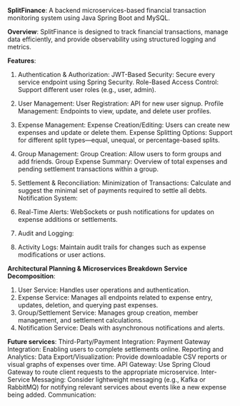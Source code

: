 **SplitFinance**:
	A backend microservices-based financial transaction monitoring system using Java Spring Boot and MySQL.

**Overview**:
	SplitFinance is designed to track financial transactions, manage data efficiently, and provide observability using structured logging and metrics.

**Features**:
1. Authentication & Authorization:
		JWT-Based Security: Secure every service endpoint using Spring Security.
		Role-Based Access Control: Support different user roles (e.g., user, admin).

2. User Management:
		User Registration: API for new user signup.
		Profile Management: Endpoints to view, update, and delete user profiles.

3. Expense Management:
		Expense Creation/Editing: Users can create new expenses and update or delete them.
		Expense Splitting Options: Support for different split types—equal, unequal, or percentage-based splits.

4. Group Management:
		Group Creation: Allow users to form groups and add friends.
		Group Expense Summary: Overview of total expenses and pending settlement transactions within a group.

5. Settlement & Reconciliation:
		Minimization of Transactions: Calculate and suggest the minimal set of payments required to settle all debts.
		Notification System:

6. Real-Time Alerts:
   	WebSockets or push notifications for updates on expense additions or settlements.

8. Audit and Logging:

9. Activity Logs:
    Maintain audit trails for changes such as expense modifications or user actions.

**Architectural Planning & Microservices Breakdown**
**Service Decomposition**:
1. User Service: Handles user operations and authentication.
2. Expense Service: Manages all endpoints related to expense entry, updates, deletion, and querying past expenses.
3. Group/Settlement Service: Manages group creation, member management, and settlement calculations.
3. Notification Service: Deals with asynchronous notifications and alerts.

**Future services**:
Third-Party/Payment Integration:
Payment Gateway Integration: Enabling users to complete settlements online.
Reporting and Analytics:
Data Export/Visualization: Provide downloadable CSV reports or visual graphs of expenses over time.
API Gateway: Use Spring Cloud Gateway to route client requests to the appropriate microservice.
Inter-Service Messaging: Consider lightweight messaging (e.g., Kafka or RabbitMQ) for notifying relevant services about events like a new expense being added.
Communication:
